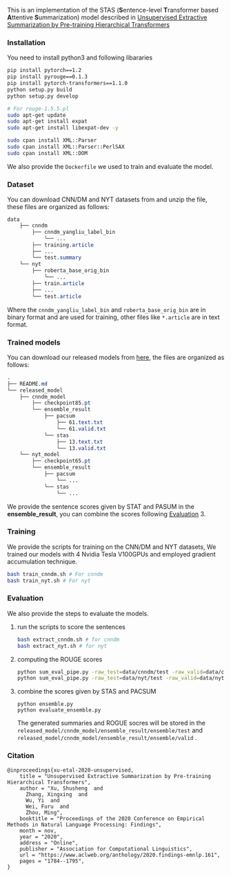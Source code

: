 
This is an implementation of the STAS (**S**entence-level **T**ransformer based **A**ttentive **S**ummarization) model described in  [Unsupervised Extractive Summarization by Pre-training Hierarchical Transformers](https://www.aclweb.org/anthology/2020.findings-emnlp.161/)

### Installation

You need to install python3 and following libararies

```bash
pip install pytorch==1.2
pip install pyrouge==0.1.3
pip install pytorch-transformers==1.1.0
python setup.py build
python setup.py develop

# For rouge-1.5.5.pl
sudo apt-get update
sudo apt-get install expat
sudo apt-get install libexpat-dev -y

sudo cpan install XML::Parser
sudo cpan install XML::Parser::PerlSAX
sudo cpan install XML::DOM

```

We also provide the `Dockerfile` we used to train and evaluate the model.

### Dataset

You can download CNN/DM and NYT datasets from <a link here> and  unzip the file, these files are organized as follows: 

```css
data 
    ├── cnndm 
        ├── cnndm_yangliu_label_bin 
            └── ... 
        ├── training.article 
        ├── ... 
        └── test.summary 
    └── nyt 
        ├── roberta_base_orig_bin
            └── ...
        ├── train.article
        ├── ...
        └── test.article
```

Where the `cnndm_yangliu_label_bin` and `roberta_base_orig_bin` are in binary format and are used for training, other files like `*.article` are in text format.

### Trained models

You can download our released models from [here](https://xingxingzhang.blob.core.windows.net/share/stats/model.zip ), the files are organized as follows:

```css
.
├── README.md
└── released_model
    ├── cnndm_model
        ├── checkpoint85.pt
        └── ensemble_result
            ├── pacsum
                ├── 61.text.txt
                └── 61.valid.txt
            └── stas
                ├── 13.text.txt
                └── 13.valid.txt
    └── nyt_model
        ├── checkpoint65.pt
        └── ensemble_result
            ├── pacsum
                └── ...
            └── stas
                └── ...
```
We provide the sentence scores given by STAT and PASUM in the **ensemble_result**, you can combine the scores following  [Evaluation](#Evaluation) 3.

### Training

We provide the scripts for training on the CNN/DM and NYT datasets, We trained our models with 4 Nvidia Tesla V100GPUs and employed gradient accumulation technique.

```bash
bash train_cnndm.sh # For cnndm
bash train_nyt.sh # For nyt
```



### Evaluation

We also provide the steps to evaluate the models.

1. run the scripts to score the sentences

   ```bash
   bash extract_cnndm.sh # for cnndm
   bash extract_nyt.sh # for nyt
   ```

2. computing the ROUGE scores

   ```bash
   python sum_eval_pipe.py -raw_test=data/cnndm/test -raw_valid=data/cnndm/validation -model_dir=released_model/cnndm_model/85/ # for cnndm
   python sum_eval_pipe.py -raw_test=data/nyt/test -raw_valid=data/nyt/valid  -model_dir=released_model/nyt_model/65/ #for nyt
   ```


3. combine the scores given by STAS and PACSUM

   ```
   python ensemble.py
   python evaluate_ensemble.py
   ```

   The generated summaries and ROGUE socres will be stored in the `released_model/cnndm_model/ensemble_result/ensemble/test` and `released_model/cnndm_model/ensemble_result/ensemble/valid` .

### Citation
```
@inproceedings{xu-etal-2020-unsupervised,
    title = "Unsupervised Extractive Summarization by Pre-training Hierarchical Transformers",
    author = "Xu, Shusheng  and
      Zhang, Xingxing  and
      Wu, Yi  and
      Wei, Furu  and
      Zhou, Ming",
    booktitle = "Proceedings of the 2020 Conference on Empirical Methods in Natural Language Processing: Findings",
    month = nov,
    year = "2020",
    address = "Online",
    publisher = "Association for Computational Linguistics",
    url = "https://www.aclweb.org/anthology/2020.findings-emnlp.161",
    pages = "1784--1795",
}
```


